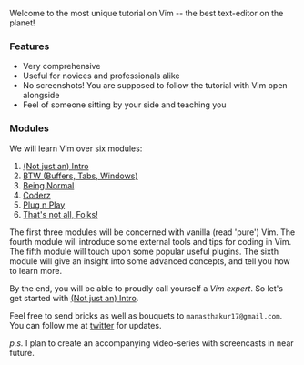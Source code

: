 Welcome to the most unique tutorial on Vim -- the best text-editor on the planet!

### Features
- Very comprehensive
- Useful for novices and professionals alike
- No screenshots! You are supposed to follow the tutorial with Vim open alongside
- Feel of someone sitting by your side and teaching you

### Modules
We will learn Vim over six modules:

1. [(Not just an) Intro](modules/module1.md)
2. [BTW (Buffers, Tabs, Windows)](modules/module2.md)
3. [Being Normal](modules/module3.md)
4. [Coderz](modules/module4.md)
5. [Plug n Play](modules/module5.md)
6. [That's not all, Folks!](modules/module6.md)

The first three modules will be concerned with vanilla (read 'pure') Vim.
The fourth module will introduce some external tools and tips for coding in Vim.
The fifth module will touch upon some popular useful plugins.
The sixth module will give an insight into some advanced concepts, and tell you how to learn more.

By the end, you will be able to proudly call yourself a _Vim expert_.
So let's get started with [(Not just an) Intro](module-1).

Feel free to send bricks as well as bouquets to `manasthakur17@gmail.com`.
You can follow me at [twitter](https://twitter.com/manasthakur17) for updates.

_p.s._ I plan to create an accompanying video-series with screencasts in near future.

